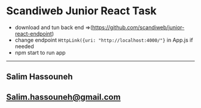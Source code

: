 # Scandiweb Junior React Task
* download and tun back end =>(https://github.com/scandiweb/junior-react-endpoint)
* change endpoint `HttpLink({uri: "http://localhost:4000/"}` in App.js if needed
* npm start to run app

---
## Salim Hassouneh
## Salim.hassouneh@gmail.com
